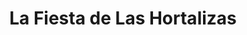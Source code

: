 ---
title: "La Fiesta de Las Hortalizas"
url: /ciudad-guayana-puerto-ordaz/la-fiesta-de-las-hortalizas/
shop: frutería
---